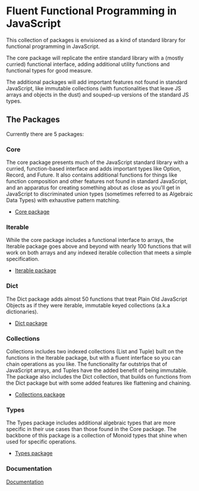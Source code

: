 # Fluent Functional Programming in JavaScript

This collection of packages is envisioned as a kind of standard library for functional programming in JavaScript.

The core package will replicate the entire standard library with a (mostly curried) functional interface, adding additional utility functions and functional types for good measure.

The additional packages will add important features not found in standard JavaScript, like immutable collections (with functionalities that leave JS arrays and objects in the dust) and souped-up versions of the standard JS types.

## The Packages

Currently there are 5 packages:

### Core

The core package presents much of the JavaScript standard library with a curried, function-based interface and adds important types like Option, Record, and Future. It also contains additional functions for things like function composition and other features not found in standard JavaScript, and an apparatus for creating something about as close as you'll get in JavaScript to discriminated union types (sometimes referred to as Algebraic Data Types) with exhaustive pattern matching.

- [Core package](https://github.com/jasonsbarr/functional/tree/main/packages/core)

### Iterable

While the core package includes a functional interface to arrays, the Iterable package goes above and beyond with nearly 100 functions that will work on both arrays and any indexed iterable collection that meets a simple specification.

- [Iterable package](https://github.com/jasonsbarr/functional/tree/main/packages/iterable)

### Dict

The Dict package adds almost 50 functions that treat Plain Old JavaScript Objects as if they were iterable, immutable keyed collections (a.k.a dictionaries).

- [Dict package](https://github.com/jasonsbarr/functional/tree/main/packages/dict)

### Collections

Collections includes two indexed collections (List and Tuple) built on the functions in the Iterable package, but with a fluent interface so you can chain operations as you like. The functionality far outstrips that of JavaScript arrays, and Tuples have the added benefit of being immutable. The package also includes the Dict collection, that builds on functions from the Dict package but with some added features like flattening and chaining.

- [Collections package](https://github.com/jasonsbarr/functional/tree/main/packages/collections)

### Types

The Types package includes additional algebraic types that are more specific in their use cases than those found in the Core package. The backbone of this package is a collection of Monoid types that shine when used for specific operations.

- [Types package](https://github.com/jasonsbarr/functional/tree/main/packages/types)

### Documentation

[Documentation](https://github.com/jasonsbarr/functional/tree/main/docs)
